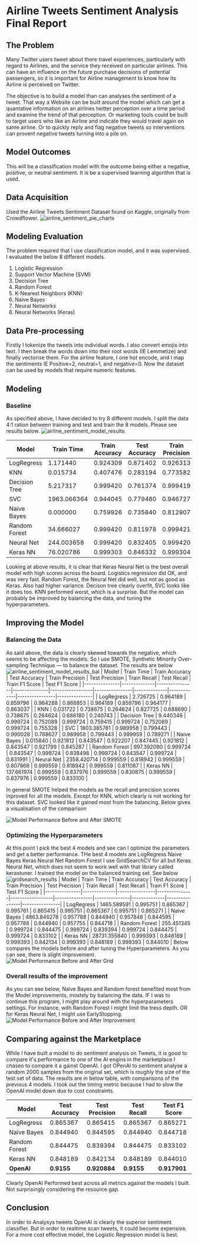 # Airline Tweets Sentiment Analysis Final Report
## The Problem
Many Twitter users tweet about there travel experiences, particularly with regard to Airlines, and the service they received on particular airlines. This can have an influence on the future purchase decisions of potential passengers, so it is important for Airline management to know how its Airline is perceived on Twitter.

The objective is to build a model than can analyses the sentiment of a tweet. That way a Website can be built around the model which can get a quantative information on an airlines twitter perception over a time period and examine the trend of that perception. Or marketing tools could be built to target users who like an Airline and indicate they would travel again on same airline. Or to quickly reply and flag negative tweets so interventions can provent negative tweets turning into a pile on.

## Model Outcomes
This will be a classification model with the outcome being either a negative, positive, or neutral sentiment. It is be a supervised learning algorithm that is used.

## Data Acquisition
Used the Airline Tweets Sentiment Dataset found on Kaggle, originally from Crowdflower.
![airline_sentiment_pie_charts](https://github.com/user-attachments/assets/a2544d99-fca2-44fc-af0a-4e0853fd72cc)


## Modeling Evaluation
The problem required that I use classification model, and it was supervised. I evaluated the below 8 different models.
 
1.	Logistic Regression
2.	Support Vector Machine (SVM)
3.	Decision Tree
4.	Random Forest
5.	K-Nearest Neighbors (KNN)
6.	Naive Bayes
7.	Neural Networks
8.	Neural Networks (Keras)

## Data Pre-processing
Firstly I tokenize the tweets into individual words. I also convert emojis into text. I then break the words down into their root words (IE Lemmetize) and finally vectorise them. For the airline feature, I one hot encode, and I map the sentiments IE Positive=2, neutral=1, and negative=0. Now the dataset can be used by models that require numeric features.

## Modeling
### Baseline
As specified above, I have decided to try 8 different models. I split the data 4:1 ration between training and test and train the 8 models. Please see results below.
![airline_sentiment_model_results](https://github.com/user-attachments/assets/43290dc9-c018-4cd6-9073-d71f9edf72d4)

| Model         | Train Time  | Train Accuracy | Test Accuracy | Train Precision | Test Precision | Train Recall | Test Recall | Train F1 Score | Test F1 Score |
|---------------|-------------|----------------|---------------|------------------|----------------|--------------|-------------|----------------|---------------|
| LogRegress    | 1.171440    | 0.924309       | 0.871402      | 0.926313         | 0.870846       | 0.924309     | 0.871402    | 0.920955       | 0.860664      |
| KNN           | 0.015734    | 0.407476       | 0.283194      | 0.773582         | 0.692901       | 0.407476     | 0.283194    | 0.442185       | 0.282843      |
| Decision Tree | 5.217317    | 0.999420       | 0.761374      | 0.999419         | 0.756764       | 0.999420     | 0.761374    | 0.999419       | 0.758860      |
| SVC           | 1963.066364 | 0.944045       | 0.779480      | 0.946727         | 0.814459       | 0.944045     | 0.779480    | 0.941794       | 0.727004      |
| Naive Bayes   | 0.000000    | 0.759926       | 0.735840      | 0.812907         | 0.783016       | 0.759926     | 0.735840    | 0.697298       | 0.652304      |
| Random Forest | 34.666027   | 0.999420       | 0.811978      | 0.999421         | 0.816931       | 0.999420     | 0.811978    | 0.999420       | 0.782927      |
| Neural Net    | 244.003658  | 0.999420       | 0.832405      | 0.999420         | 0.821684       | 0.999420     | 0.832405    | 0.999420       | 0.823225      |
| Keras NN      | 76.020786   | 0.999303       | 0.846332      | 0.999304         | 0.845479       | 0.999303     | 0.846332    | 0.999304       | 0.845894      |


Looking at above results, it is clear that Keras Neural Net is the best overall model with high scores across the board. Logistics regression did OK, and was very fast. Random Forest, the Neural Net did well, but not as good as Keras. Also had higher variance. Decison tree clearly overfit, SVC looks like it does too. KNN performed worst, which is a surprise. But the model can probably be improved by balancing the data, and tuning the hyperparameters.

## Improving the Model
### Balancing the Data
As said above, the data is clearly skewed towards the negative, which seems to be affecting the models. So I  use SMOTE, Synthetic Minority Over-sampling Technique — to balance the dataset. The results are below
![airline_sentiment_model_results_bal](https://github.com/user-attachments/assets/3ef3272c-6df7-488b-99c9-4a7f8c36c008)
| Model         | Train Time   | Train Accuracy | Test Accuracy | Train Precision | Test Precision | Train Recall | Test Recall | Train F1 Score | Test F1 Score |
|---------------|--------------|----------------|---------------|------------------|----------------|--------------|-------------|----------------|---------------|
| LogRegress    | 2.726725     | 0.964189       | 0.859796      | 0.964288         | 0.868853       | 0.964189     | 0.859796    | 0.964177       | 0.863037      |
| KNN           | 0.031722     | 0.738675       | 0.264624      | 0.827725         | 0.688690       | 0.738675     | 0.264624    | 0.686180       | 0.240743      |
| Decision Tree | 9.440346     | 0.999724       | 0.752089      | 0.999724         | 0.759415       | 0.999724     | 0.752089    | 0.999724       | 0.755328      |
| SVC           | 1803.385781  | 0.989958       | 0.799443      | 0.990028         | 0.788627       | 0.989958     | 0.799443    | 0.989959       | 0.789271      |
| Naive Bayes   | 0.015840     | 0.921812       | 0.843547      | 0.922207         | 0.847445       | 0.921812     | 0.843547    | 0.921799       | 0.845287      |
| Random Forest | 997.392090   | 0.999724       | 0.843547      | 0.999724         | 0.838498       | 0.999724     | 0.843547    | 0.999724       | 0.831991      |
| Neural Net    | 2358.420714  | 0.999559       | 0.818942      | 0.999559         | 0.807868       | 0.999559     | 0.818942    | 0.999559       | 0.811087      |
| Keras NN      | 137.661974   | 0.999559       | 0.837976      | 0.999559         | 0.830875       | 0.999559     | 0.837976    | 0.999559       | 0.833100      |

In general SMOTE helped the models as the recall and precision scores inproved for all the models. Except for KNN, which clearly is not working for this dataset. SVC looked like it gained most from the balancing. Below gives a visualisation of the comparison

![Model Performance Before and After SMOTE](https://github.com/user-attachments/assets/81c14fdc-6089-4e52-b11c-3c3bb7c25a61)

### Optimizing the Hyperparameters
At this point I pick the best 4 models and see can I optimize the parameters and get a better performance. THe best 4 models are
LogRegress
Naive Bayes
Keras Neural Net
Random Forest 
I use GridSearchCV for all but Keras Neural Net, which does not seem to work well with that library called kerastuner. I trained the model on the balanced training set. See below
![gridsearch_results](https://github.com/user-attachments/assets/61d0d220-db62-40c4-9d48-1382d87cc11e)
| Model         | Train Time   | Train Accuracy | Test Accuracy | Train Precision | Test Precision | Train Recall | Test Recall | Train F1 Score | Test F1 Score |
|---------------|--------------|----------------|---------------|------------------|----------------|---------------|--------------|----------------|----------------|
| LogRegress    | 1465.589591  | 0.995751       | 0.865367      | 0.995761         | 0.865415       | 0.995751      | 0.865367     | 0.995751       | 0.865271       |
| Naive Bayes   | 4863.846278  | 0.957788       | 0.844940      | 0.957848         | 0.844595       | 0.957788      | 0.844940     | 0.957755       | 0.844718       |
| Random Forest | 255.451345   | 0.999724       | 0.844475      | 0.999724         | 0.839394       | 0.999724      | 0.844475     | 0.999724       | 0.833102       |
| Keras NN      | 28731.355840 | 0.999393       | 0.848189      | 0.999393         | 0.842134       | 0.999393      | 0.848189     | 0.999393       | 0.844010       |
Below compares the models before and after tuning the Hyperparameters. As you can see, there is slight improvement.
![Model Performance Before and After Grid](https://github.com/user-attachments/assets/e84e3ad9-5c1d-4ede-97f6-fb8782e43005)

### Overall results of the improvement
As you can see below, Naive Bayes and Random forest benefited most from the Model improvements, mostely by balancing the data. IF I was to continue this program, I might play around with the hyperparameters settings. For instance, with Random Forest I might limit the tress depth. OR for Keras Neural Net, I might use EarlyStopping.
![Model Performance Before and After Improvement](https://github.com/user-attachments/assets/68ecb46d-3743-4f83-adfa-af0c90e5db1a)

## Comparing against the Marketplace
While I have built a model to do sentiment analysis on Tweets, it is good to compare it's performance to one of the AI engins in the marketplace I chaseo to compare it a gainst OpenAI. I got OPenAI to sentiment analyse a random 2000 samples from the original set, which is roughly the size of the test set of data. The results are in below table, with comparisons of the previous 4 models. I took out the timing metric because I had to slow the OpenAI model down due to cost constraints.

| Model         | Test Accuracy | Test Precision | Test Recall | Test F1 Score |
|---------------|----------------|----------------|-------------|----------------|
| LogRegress    | 0.865367       | 0.865415       | 0.865367    | 0.865271       |
| Naive Bayes   | 0.844940       | 0.844595       | 0.844940    | 0.844718       |
| Random Forest | 0.844475       | 0.839394       | 0.844475    | 0.833102       |
| Keras NN      | 0.848189       | 0.842134       | 0.848189    | 0.844010       |
| **OpenAI**    | **0.9155**     | **0.920884**   | **0.9155**  | **0.917901**   |

Clearly OpenAI Performed best across all metrics against the models I built. Not surprisingly considering the resource gap.

## Conclusion
In order to Analysys tweets OpenAI is clearly the superior sentiment classifier. But in order to realtime scan tweets, it could become expensive. For a more cost effective model, the Logistic Regression model is best.







